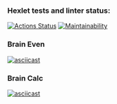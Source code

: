 ### Hexlet tests and linter status:
[![Actions Status](https://github.com/Suvorov-m/frontend-project-lvl1/workflows/hexlet-check/badge.svg)](https://github.com/Suvorov-m/frontend-project-lvl1/actions)
[![Maintainability](https://api.codeclimate.com/v1/badges/a99a88d28ad37a79dbf6/maintainability)](https://codeclimate.com/github/codeclimate/codeclimate/maintainability)

### Brain Even
[![asciicast](https://asciinema.org/a/504247.svg)](https://asciinema.org/a/504247)

### Brain Calc
[![asciicast](https://asciinema.org/a/JZDcOGTSTDEgLq0hjVOLmsD6v.svg)](https://asciinema.org/a/JZDcOGTSTDEgLq0hjVOLmsD6v)
